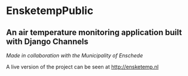 # EnsketempPublic
## An air temperature monitoring application built with Django Channels
*Made in collaboration with the Municipality of Enschede*

A live version of the project can be seen at http://ensketemp.nl
